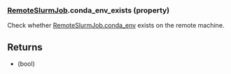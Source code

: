 ### [RemoteSlurmJob](RemoteSlurmJob.md).conda_env_exists (property)




Check whether [RemoteSlurmJob.conda_env](RemoteSlurmJob.conda_env.md) exists on the remote machine.

Returns
----------
* (bool)

